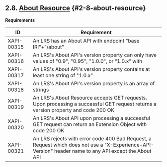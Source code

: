 ## 2.8. [About Resource](https://github.com/adlnet/xAPI-Spec/blob/1.0.3/xAPI-Communication.md#aboutresource) {#2-8-about-resource}

**Requirements**

| **ID** | **Requirement** |
| --- | --- |
| XAPI-00315 | An LRS has an About API with endpoint &quot;base IRI&quot;+&quot;/about&quot; |
| XAPI-00316 | An LRS&#039;s About API&#039;s version property can only have values of &quot;0.9&quot;, &quot;0.95&quot;, &quot;1.0.0&quot;, or “1.0.x” with |
| XAPI-00317 | An LRS&#039;s About API&#039;s version property contains at least one string of &quot;1.0.x&quot; |
| XAPI-00318 | An LRS&#039;s About API&#039;s version property is an array of strings |
| XAPI-00319 | An LRS&#039;s About Resource accepts GET requests. Upon processing a successful GET request returns a version property and code 200 OK |
| XAPI-00320 | An LRS&#039;s About API upon processing a successful GET request can return an Extension Object with code 200 OK |
| XAPI-00321 | An LRS rejects with error code 400 Bad Request, a Request which does not use a &quot;X-Experience-API-Version&quot; header name to any API except the About API |